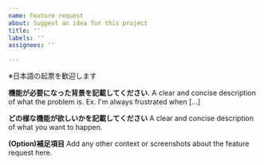 ```yaml
---
name: Feature request
about: Suggest an idea for this project
title: ''
labels: ''
assignees: ''

---
```


※日本語の起票を歓迎します

**機能が必要になった背景を記載してください.**
A clear and concise description of what the problem is. Ex. I'm always frustrated when [...]

**どの様な機能が欲しいかを記載してください**
A clear and concise description of what you want to happen.

**(Option)補足項目**
Add any other context or screenshots about the feature request here.

